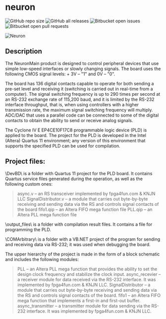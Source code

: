 # neuron
![GitHub repo size](https://img.shields.io/github/repo-size/wwood-dev/neuron)
![GitHub all releases](https://img.shields.io/github/downloads/wwood-dev/neuron/total)
![Bitbucket open issues](https://img.shields.io/bitbucket/issues/wwood-dev/neuron)
![Bitbucket open pull requests](https://img.shields.io/bitbucket/pr-raw/wwood-dev/neuron)



![Neuron](https://i.ibb.co/4mFJXVw/19png.png)



## Description ##

The NeuronMain product is designed to control peripheral devices that use simple low-speed interfaces or slowly changing signals. The board uses the following CMOS signal levels: + 3V – "1" and 0V – "0".

The board has 136 digital contacts capable to operate for both sending a pre-set level and receiving it (switching is carried out in real-time from a computer). The signal switching frequency is up to 290 times per second at an RS-232 exchange rate of 115,200 baud, and it is limited by the RS-232 interface throughput, that is, when using controllers with a higher transmission rate, the maximum signal switching frequency will multiply. ADC/DAC that uses a parallel code can be connected to some of the digital contacts to obtain the ability to send or receive analog signals.

The Cyclone IV E EP4CE10F17C8 programmable logic device (PLD) is applied to the board. The project for the PLD is developed in the Intel (Altera) Quartus 11 environment; any version of this environment that supports the specified PLD can be used for compilation.



## Project files: ##

\DevBD\ is a folder with Quartus 11 project for the PLD board. It contains Quartus service files generated during the operation, as well as the following custom ones:
>async.v – an RS transceiver implemented by fpga4fun.com & KNJN LLC
>SignalDistributor.v – a module that carries out byte-by-byte receiving and sending data via the RS and controls signal contacts of the board
>fifo1.qip – an Altera FIFO mega function file
>PLL.qip – an Altera PLL mega function file

\output_files\ is a folder with compilation result files. It contains a file for programming the PLD.

\COMArbitrary\ is a folder with a VB.NET project of the program for sending and receiving data via RS-232; it was used when debugging the board.

The upper hierarchy of the project is made in the form of a block schematic and includes the following modules:
>PLL – an Altera PLL mega function that provides the ability to set the design clock frequency and stabilize the clock input.
>async_recevier – a receiver module for data received via the RS-232 interface. It was implemented by fpga4fun.com & KNJN LLC.
>SignalDistributor – a module that carries out byte-by-byte receiving and sending data via the RS and controls signal contacts of the board.
>fifo1 – an Altera FIFO mega function that implements a first-in and first-out buffer.
>async_transmitter – a transmitter module for data sending via the RS-232 interface. It was implemented by fpga4fun.com & KNJN LLC.



















